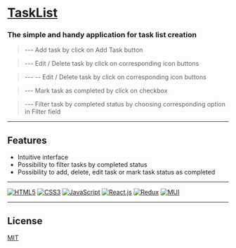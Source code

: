 # [TaskList](https://lili2628.github.io/test-task-cars/)
### The simple and handy application for task list creation
 
> --- Add task by click on Add Task button

> --- Edit / Delete task by click on corresponding icon buttons

> --- -- Edit / Delete task by click on corresponding icon buttons

> --- Mark task as completed by click on checkbox 

> --- Filter task by completed status by choosing corresponding option in Filter field

_____________________

## Features

- Intuitive interface
- Possibility to filter tasks by completed status 
- Possibility to add, delete, edit task or mark task status as completed 



_______________

[![HTML5](https://img.shields.io/badge/HTML5-E34F26?style=for-the-badge&logo=html5&logoColor=white)](#) [![CSS3](https://img.shields.io/badge/CSS3-1572B6?style=for-the-badge&logo=css3&logoColor=white)](#) [![JavaScript](https://img.shields.io/badge/JavaScript-323330?style=for-the-badge&logo=javascript&logoColor=F7DF1E)](#) [![React.js](https://img.shields.io/badge/React-20232A?style=for-the-badge&logo=react&logoColor=61DAFB)](#) [![Redux](https://img.shields.io/badge/Redux-593D88?style=for-the-badge&logo=redux&logoColor=white)](#)  [![MUI](https://img.shields.io/badge/MUI-red?logo=mui&logoColor=white)](#)

_______________________

## License

[MIT](https://opensource.org/licenses/MIT)